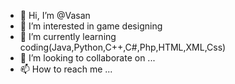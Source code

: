 - 👋 Hi, I’m @Vasan
- 👀 I’m interested in game designing
- 🌱 I’m currently learning coding(Java,Python,C++,C#,Php,HTML,XML,Css)
- 💞️ I’m looking to collaborate on ...
- 📫 How to reach me ...

<!---
VasanSoundararajan/VasanSoundararajan is a ✨ special ✨ repository because its `README.md` (this file) appears on your GitHub profile.
You can click the Preview link to take a look at your changes.
--->
